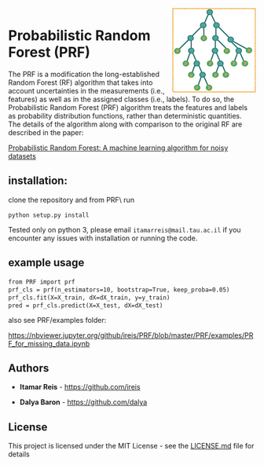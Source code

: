 <img src="icon.png" align="right" />


# Probabilistic Random Forest (PRF)

The PRF is a modification the long-established Random Forest (RF) algorithm that takes into account uncertainties in the measurements (i.e., features) as well as in the assigned classes (i.e., labels). To do so, the Probabilistic Random Forest (PRF) algorithm treats the features and labels as probability distribution functions, rather than deterministic quantities. The details of the algorithm along with comparison to the original RF are described in the paper:

[Probabilistic Random Forest: A machine learning algorithm for noisy datasets](https://arxiv.org/abs/1811.05994v1)


## installation:

clone the repository and from PRF\ run
```
python setup.py install
```

Tested only on python 3, please email ```itamarreis@mail.tau.ac.il``` if you encounter any issues with installation or running the code.



## example usage   
```
from PRF import prf
prf_cls = prf(n_estimators=10, bootstrap=True, keep_proba=0.05)
prf_cls.fit(X=X_train, dX=dX_train, y=y_train)
pred = prf_cls.predict(X=X_test, dX=dX_test)
```

also see PRF/examples folder:

https://nbviewer.jupyter.org/github/ireis/PRF/blob/master/PRF/examples/PRF_for_missing_data.ipynb

## Authors

* **Itamar Reis** - https://github.com/ireis

* **Dalya Baron** - https://github.com/dalya

## License

This project is licensed under the MIT License - see the [LICENSE.md](LICENSE.md) file for details

